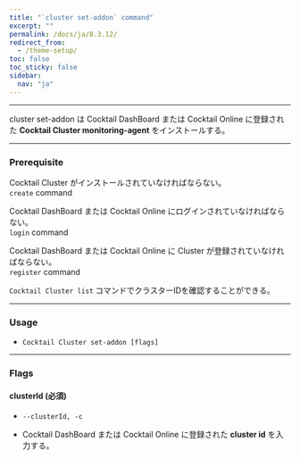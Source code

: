 ```yaml
---
title: "`cluster set-addon` command"
excerpt: ""
permalink: /docs/ja/8.3.12/
redirect_from:
  - /theme-setup/
toc: false
toc_sticky: false
sidebar:
  nav: "ja"
---
```


---
cluster set-addon は Cocktail DashBoard または Cocktail Online に登録された **Cocktail Cluster monitoring-agent** をインストールする。 

---

### Prerequisite
Cocktail Cluster がインストールされていなければならない。  
`create` command 

Cocktail DashBoard または Cocktail Online にログインされていなければならない。  
`login` command 

Cocktail DashBoard または Cocktail Online に Cluster が登録されていなければならない。  
`register` command 

`Cocktail Cluster list` コマンドでクラスターIDを確認することができる。

----
### Usage

* `Cocktail Cluster set-addon [flags]`

----
### Flags

#### clusterId (必須)

* `--clusterId, -c`

* Cocktail DashBoard または Cocktail Online に登録された **cluster id** を入力する。
